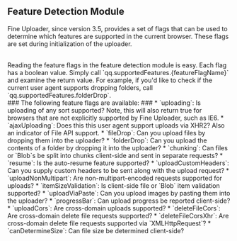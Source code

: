 ## Feature Detection Module ##

Fine Uploader, since version 3.5, provides a set of flags that can be used to determine which features are supported in
the current browser.  These flags are set during initialization of the uploader.

<br/>
Reading the feature flags in the feature detection module is easy.  Each flag has a boolean value.  Simply call
`qq.supportedFeatures.{featureFlagName}` and examine the return value.  For example, if you'd like to check if the current
user agent supports dropping folders, call `qq.supportedFeatures.folderDrop`.

<br/>
### The following feature flags are available: ###
* `uploading`: Is uploading of any sort supported?
Note, this will also return true for browsers that are not explicitly supported by Fine Uploader, such as IE6.
* `ajaxUploading`: Does this this user agent support uploads via XHR2?  Also an indicator of File API support.
* `fileDrop`: Can you upload files by dropping them into the uploader?
* `folderDrop`: Can you upload the contents of a folder by dropping it into the uploader?
* `chunking`: Can files or `Blob`s be split into chunks client-side and sent in separate requests?
* `resume`: Is the auto-resume feature supported?
* `uploadCustomHeaders`: Can you supply custom headers to be sent along with the upload request?
* `uploadNonMultipart`: Are non-multipart-encoded requests supported for uploads?
* `itemSizeValidation`: Is client-side file or `Blob` item validation supported?
* `uploadViaPaste`: Can you upload images by pasting them into the uploader?
* `progressBar`: Can upload progress be reported client-side?
* `uploadCors`: Are cross-domain uploads supported?
* `deleteFileCors`: Are cross-domain delete file requests supported?
* `deleteFileCorsXhr`: Are cross-domain delete file requests supported via `XMLHttpRequest`?
* `canDetermineSize`: Can file size be determined client-side?
